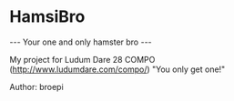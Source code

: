 
HamsiBro
========

 --- Your one and only hamster bro ---

My project for Ludum Dare 28 COMPO (http://www.ludumdare.com/compo/)
"You only get one!"

Author: broepi


